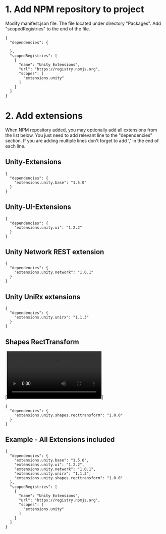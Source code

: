 # 1. Add NPM repository to project
Modify manifest.json file. The file located under directory "Packages".
Add "scopedRegistries" to the end of the file.
<pre><code>{
  "dependencies": {
    
  },
  "scopedRegistries": [
    {
      "name": "Unity Extensions",
      "url": "https://registry.npmjs.org",
      "scopes": [
        "extensions.unity"
      ]
    }
  ]
}
</code></pre>

# 2. Add extensions
When NPM repository added, you may optionally add all extensions from the list below. You just need to add relevant line to the "dependencies" section. If you are adding multiple lines don't forget to add ',' in the end of each line.

## Unity-Extensions
<pre><code>{
  "dependencies": {
    "extensions.unity.base": "1.5.0"
  }
}
</code></pre>

## Unity-UI-Extensions
<pre><code>{
  "dependencies": {
    "extensions.unity.ui": "1.2.2"
  }
}
</code></pre>

## Unity Network REST extension
<pre><code>{
  "dependencies": {
    "extensions.unity.network": "1.0.1"
  }
}
</code></pre>

## Unity UniRx extensions
<pre><code>{
  "dependencies": {
    "extensions.unity.unirx": "1.1.3"
  }
}
</code></pre>

## Shapes RectTransform
[![Shapes RectTransform demo](https://i.imgur.com/j3Obt4J.mp4)]
<pre><code>{
  "dependencies": {
    "extensions.unity.shapes.recttransform": "1.0.0"
  }
}
</code></pre>

## Example - All Extensions included
<pre><code>{
  "dependencies": {
    "extensions.unity.base": "1.5.0",
    "extensions.unity.ui": "1.2.2",
    "extensions.unity.network": "1.0.1",
    "extensions.unity.unirx": "1.1.3",	
    "extensions.unity.shapes.recttransform": "1.0.0"
  },
  "scopedRegistries": [
    {
      "name": "Unity Extensions",
      "url": "https://registry.npmjs.org",
      "scopes": [
        "extensions.unity"
      ]
    }
  ]
}
</code></pre>